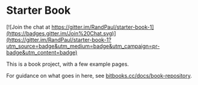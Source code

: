 # Starter Book

[![Join the chat at https://gitter.im/RandPaul/starter-book-1](https://badges.gitter.im/Join%20Chat.svg)](https://gitter.im/RandPaul/starter-book-1?utm_source=badge&utm_medium=badge&utm_campaign=pr-badge&utm_content=badge)

This is a book project, with a few example pages.

For guidance on what goes in here, see [bitbooks.cc/docs/book-repository](http://bitbooks.cc/docs/book-repository).